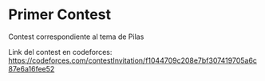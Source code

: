 # Primer Contest
Contest correspondiente al tema de Pilas

Link del contest en codeforces: https://codeforces.com/contestInvitation/f1044709c208e7bf307419705a6c87e6a16fee52
